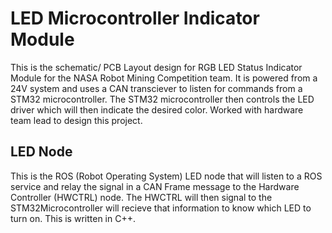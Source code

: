 # LED Microcontroller Indicator Module
This is the schematic/ PCB Layout design for RGB LED Status Indicator Module for the NASA Robot Mining Competition team. It is powered from a 24V system and uses a CAN transciever to listen for commands from a STM32 microcontroller. The STM32 microcontroller then controls the LED driver which will then indicate the desired color. Worked with hardware team lead to design this project.

LED Node
---
This is the ROS (Robot Operating System) LED node that will listen to a ROS service and relay the signal in a CAN Frame message to the Hardware Controller (HWCTRL) node. The HWCTRL will then signal to the STM32Microcontroller will recieve that information to know which LED to turn on. This is written in C++.
